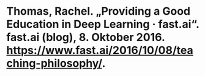 # Thomas, Rachel. „Providing a Good Education in Deep Learning · fast.ai“. fast.ai (blog), 8. Oktober 2016. https://www.fast.ai/2016/10/08/teaching-philosophy/.